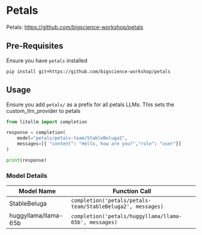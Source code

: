 # Petals
Petals: https://github.com/bigscience-workshop/petals

## Pre-Requisites
Ensure you have `petals` installed
```shell
pip install git+https://github.com/bigscience-workshop/petals
```

## Usage
Ensure you add `petals/` as a prefix for all petals LLMs. This sets the custom_llm_provider to petals

```python
from litellm import completion

response = completion(
    model="petals/petals-team/StableBeluga2", 
    messages=[{ "content": "Hello, how are you?","role": "user"}]
)

print(response)
```

### Model Details

| Model Name       | Function Call                              |
|------------------|--------------------------------------------|
| StableBeluga | `completion('petals/petals-team/StableBeluga2', messages)` | 
| huggyllama/llama-65b | `completion('petals/huggyllama/llama-65b', messages)` | 


